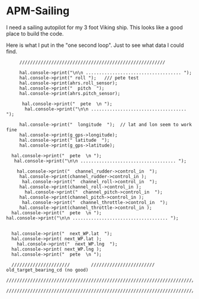 APM-Sailing
===========

I need a sailing autopilot for my 3 foot Viking ship.  This looks like a good place to build the code.



Here is what I put in the "one second loop".  Just to see what data I could find.


         ///////////////////////////////////////////////////////
         
         hal.console->print("\n\n .................................... ");
         hal.console->print(" roll ");   /// pete test
         hal.console->print(ahrs.roll_sensor); 
         hal.console->print("  pitch  ");
         hal.console->print(ahrs.pitch_sensor); 
         
          hal.console->print("  pete  \n ");
           hal.console->print("\n\n .................................... ");
    
         hal.console->print("  longitude  ");  // lat and lon seem to work fine
         hal.console->print(g_gps->longitude); 
         hal.console->print(" latitude  ");
         hal.console->print(g_gps->latitude); 
     
      hal.console->print("  pete  \n ");
       hal.console->print("\n\n .................................... ");
    
        hal.console->print("  channel_rudder->control_in  ");
         hal.console->print(channel_rudder->control_in ); 
          hal.console->print("  channel_roll->control_in  ");
         hal.console->print(channel_roll->control_in ); 
           hal.console->print("  channel_pitch->control_in  ");
         hal.console->print(channel_pitch->control_in ); 
          hal.console->print("  channel_throttle->control_in  ");
         hal.console->print(channel_throttle->control_in ); 
      hal.console->print("  pete  \n ");
    hal.console->print("\n\n .................................... ");
    
     
      hal.console->print("  next_WP.lat  ");
      hal.console->print( next_WP.lat ); 
        hal.console->print("  next_WP.lng  ");
      hal.console->print( next_WP.lng ); 
      hal.console->print("  pete  \n ");
      
      //////////////////////        //////////////////////// old_target_bearing_cd (no good)
      //////////////////////////////////////////////////////////////////////////////////////////////////////////////////////////////////////////////////////////////////////////////////////////
      //////////////////////////////////////////////////////////////////////////////////////////////////////////////////////////////////////////////////////////////////////////////////////////
        
